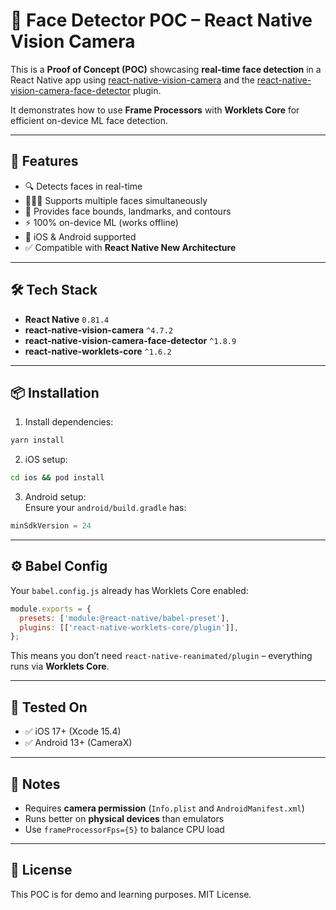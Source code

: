 # 📸 Face Detector POC – React Native Vision Camera

This is a **Proof of Concept (POC)** showcasing **real-time face detection** in a React Native app using [react-native-vision-camera](https://github.com/cuvent/react-native-vision-camera) and the [react-native-vision-camera-face-detector](https://github.com/luicfrr/react-native-vision-camera-face-detector) plugin.

It demonstrates how to use **Frame Processors** with **Worklets Core** for efficient on-device ML face detection.

---

## 🚀 Features

- 🔍 Detects faces in real-time
- 🧑‍🤝‍🧑 Supports multiple faces simultaneously
- 🎯 Provides face bounds, landmarks, and contours
- ⚡ 100% on-device ML (works offline)
- 📱 iOS & Android supported
- ✅ Compatible with **React Native New Architecture**

---

## 🛠️ Tech Stack

- **React Native** `0.81.4`
- **react-native-vision-camera** `^4.7.2`
- **react-native-vision-camera-face-detector** `^1.8.9`
- **react-native-worklets-core** `^1.6.2`

---

## 📦 Installation

1. Install dependencies:

```sh
yarn install
```

2. iOS setup:

```sh
cd ios && pod install
```

3. Android setup:  
   Ensure your `android/build.gradle` has:

```gradle
minSdkVersion = 24
```

---

## ⚙️ Babel Config

Your `babel.config.js` already has Worklets Core enabled:

```js
module.exports = {
  presets: ['module:@react-native/babel-preset'],
  plugins: [['react-native-worklets-core/plugin']],
};
```

This means you don’t need `react-native-reanimated/plugin` – everything runs via **Worklets Core**.

---

## 🧪 Tested On

- ✅ iOS 17+ (Xcode 15.4)
- ✅ Android 13+ (CameraX)

---

## 📌 Notes

- Requires **camera permission** (`Info.plist` and `AndroidManifest.xml`)
- Runs better on **physical devices** than emulators
- Use `frameProcessorFps={5}` to balance CPU load

---

## 📄 License

This POC is for demo and learning purposes. MIT License.
